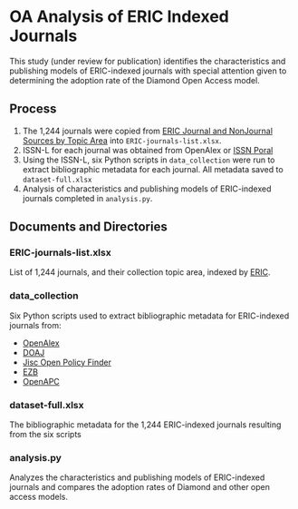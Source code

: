 # OA Analysis of ERIC Indexed Journals
This study (under review for publication) identifies the characteristics and publishing models of ERIC-indexed journals with special attention given to determining the adoption rate of the Diamond Open Access model.

## Process
1. The 1,244 journals were copied from [ERIC Journal and NonJournal Sources by Topic Area](https://eric.ed.gov/?journaltopics) into ``ERIC-journals-list.xlsx``.
2. ISSN-L for each journal was obtained from OpenAlex or [ISSN Poral](https://portal.issn.org/)
3. Using the ISSN-L, six Python scripts in ``data_collection`` were run to extract bibliographic metadata for each journal. All metadata saved to ``dataset-full.xlsx``
4. Analysis of characteristics and publishing models of ERIC-indexed journals completed in ``analysis.py``.

## Documents and Directories
### ERIC-journals-list.xlsx
List of 1,244 journals, and their collection topic area, indexed by [ERIC](https://eric.ed.gov/?journaltopics).

### data_collection
Six Python scripts used to extract bibliographic metadata for ERIC-indexed journals from: 
- [OpenAlex](https://openalex.org/)
- [DOAJ](https://doaj.org/)
- [Jisc Open Policy Finder](https://openpolicyfinder.jisc.ac.uk/)
- [EZB](https://ezb.ur.de/)
- [OpenAPC](https://openapc.net/)

### dataset-full.xlsx
The bibliographic metadata for the 1,244 ERIC-indexed journals resulting from the six scripts 

### analysis.py
Analyzes the characteristics and publishing models of ERIC-indexed journals and compares the adoption rates of Diamond and other open access models.
